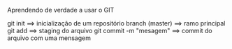 Aprendendo de verdade a usar o GIT

git init ==> inicialização de um repositório 
branch (master) ==> ramo principal
git add ==> staging do arquivo 
git commit -m "mesagem" ==> commit do arquivo com uma mensagem